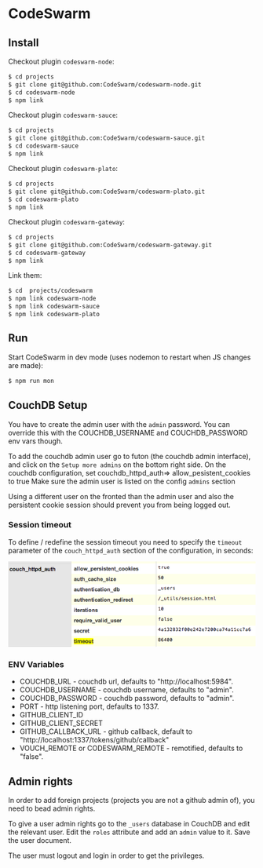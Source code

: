 # CodeSwarm

## Install

Checkout plugin `codeswarm-node`:

```
$ cd projects
$ git clone git@github.com:CodeSwarm/codeswarm-node.git
$ cd codeswarm-node
$ npm link
```

Checkout plugin `codeswarm-sauce`:

```
$ cd projects
$ git clone git@github.com:CodeSwarm/codeswarm-sauce.git
$ cd codeswarm-sauce
$ npm link
```

Checkout plugin `codeswarm-plato`:

```
$ cd projects
$ git clone git@github.com:CodeSwarm/codeswarm-plato.git
$ cd codeswarm-plato
$ npm link
```

Checkout plugin `codeswarm-gateway`:

```
$ cd projects
$ git clone git@github.com:CodeSwarm/codeswarm-gateway.git
$ cd codeswarm-gateway
$ npm link
```

Link them:

```
$ cd  projects/codeswarm
$ npm link codeswarm-node
$ npm link codeswarm-sauce
$ npm link codeswarm-plato
```

## Run

Start CodeSwarm in dev mode (uses nodemon to restart when JS changes are made):

```bash
$ npm run mon
```


## CouchDB Setup

You have to create the admin user with the `admin` password. You can override this with the COUCHDB_USERNAME and COUCHDB_PASSWORD env vars though.

To add the couchdb admin user go to futon (the couchdb admin interface), and click on the `Setup more admins` on the bottom right side.
On the couchdb configuration, set couchdb_httpd_auth=> allow_pesistent_cookies to true
Make sure the admin user is listed on the config `admins` section

Using a different user on the fronted than the admin user and also the persistent cookie session should prevent you from being logged out.

### Session timeout

To define / redefine the session timeout you need to specify the `timeout` parameter of the `couch_httpd_auth` section of the configuration, in seconds:

![session timeout](docs/images/session_timeout.png)

### ENV Variables

* COUCHDB_URL - couchdb url, defaults to "http://localhost:5984".
* COUCHDB_USERNAME - couchdb username, defaults to "admin".
* COUCHDB_PASSWORD - couchdb password, defaults to "admin".
* PORT - http listening port, defaults to 1337.
* GITHUB_CLIENT_ID
* GITHUB_CLIENT_SECRET
* GITHUB_CALLBACK_URL - github callback, default to "http://localhost:1337/tokens/github/callback"
* VOUCH_REMOTE or CODESWARM_REMOTE - remotified, defaults to "false".

## Admin rights

In order to add foreign projects (projects you are not a github admin of), you need to bead admin rights.

To give a user admin rights go to the `_users` database in CouchDB and edit the relevant user.
Edit the `roles` attribute and add an `admin` value to it. Save the user document.

The user must logout and login in order to get the privileges.
